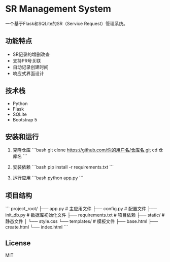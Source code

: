 # SR Management System

一个基于Flask和SQLite的SR（Service Request）管理系统。

## 功能特点

- SR记录的增删改查
- 支持PR号关联
- 自动记录创建时间
- 响应式界面设计

## 技术栈

- Python
- Flask
- SQLite
- Bootstrap 5

## 安装和运行

1. 克隆仓库
\`\`\`bash
git clone https://github.com/你的用户名/仓库名.git
cd 仓库名
\`\`\`

2. 安装依赖
\`\`\`bash
pip install -r requirements.txt
\`\`\`

3. 运行应用
\`\`\`bash
python app.py
\`\`\`

## 项目结构

\`\`\`
project_root/
├── app.py              # 主应用文件
├── config.py           # 配置文件
├── init_db.py          # 数据库初始化文件
├── requirements.txt    # 项目依赖
├── static/            # 静态文件
│   └── style.css
└── templates/         # 模板文件
    ├── base.html
    ├── create.html
    └── index.html
\`\`\`

## License

MIT
